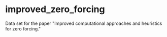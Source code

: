 # improved_zero_forcing
Data set for the paper "Improved computational approaches and heuristics for zero forcing."
